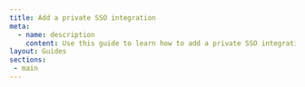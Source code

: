 ```yaml
---
title: Add a private SSO integration
meta:
  - name: description
    content: Use this guide to learn how to add a private SSO integration to your Okta org.
layout: Guides
sections:
 - main
---
```

